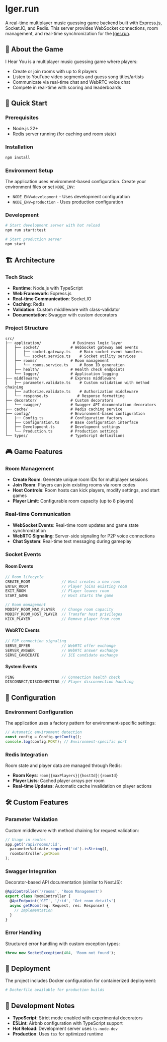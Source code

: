 # Iger.run

A real-time multiplayer music guessing game backend built with Express.js, Socket.IO, and Redis. This server provides WebSocket connections, room management, and real-time synchronization for the [Iger.run](https://iger.run).

## 🎵 About the Game

I Hear You is a multiplayer music guessing game where players:
- Create or join rooms with up to 8 players
- Listen to YouTube video segments and guess song titles/artists
- Communicate via real-time chat and WebRTC voice chat
- Compete in real-time with scoring and leaderboards

## 🚀 Quick Start

### Prerequisites

- Node.js 22+
- Redis server running (for caching and room state)

### Installation

```bash
npm install
```

### Environment Setup

The application uses environment-based configuration. Create your environment files or set `NODE_ENV`:

- `NODE_ENV=development` - Uses development configuration
- `NODE_ENV=production` - Uses production configuration

### Development

```bash
# Start development server with hot reload
npm run start:test

# Start production server
npm start

```

## 🏗️ Architecture

### Tech Stack

- **Runtime**: Node.js with TypeScript
- **Web Framework**: Express.js
- **Real-time Communication**: Socket.IO
- **Caching**: Redis
- **Validation**: Custom middleware with class-validator
- **Documentation**: Swagger with custom decorators

### Project Structure

```
src/
├── application/              # Business logic layer
│   ├── socket/              # WebSocket gateway and events
│   │   ├── socket.gateway.ts    # Main socket event handlers
│   │   └── socket.service.ts    # Socket utility services
│   ├── rooms/               # Room management
│   │   └── rooms.service.ts     # Room ID generation
│   ├── health/              # Health check endpoints
│   └── logger/              # Application logging
├── middleware/              # Express middleware
│   ├── parameter.validate.ts    # Custom validation with method chaining
│   ├── authorize.validate.ts    # Authorization middleware
│   └── response.ts             # Response formatting
├── decorator/               # Custom decorators
│   └── swagger/             # Swagger API documentation decorators
├── cache/                   # Redis caching service
├── config/                  # Environment-based configuration
│   ├── Config.ts            # Configuration factory
│   ├── Configuration.ts     # Base configuration interface
│   ├── Development.ts       # Development settings
│   └── Production.ts        # Production settings
└── types/                   # TypeScript definitions
```

## 🎮 Game Features

### Room Management
- **Create Room**: Generate unique room IDs for multiplayer sessions
- **Join Room**: Players can join existing rooms via room codes
- **Host Controls**: Room hosts can kick players, modify settings, and start games
- **Player Limit**: Configurable room capacity (up to 8 players)

### Real-time Communication
- **WebSocket Events**: Real-time room updates and game state synchronization
- **WebRTC Signaling**: Server-side signaling for P2P voice connections
- **Chat System**: Real-time text messaging during gameplay

### Socket Events

#### Room Events
```typescript
// Room lifecycle
CREATE_ROOM              // Host creates a new room
ENTER_ROOM               // Player joins existing room
EXIT_ROOM                // Player leaves room
START_GAME               // Host starts the game

// Room management
MODIFY_ROOM_MAX_PLAYER   // Change room capacity
MODIFY_ROOM_HOST_PLAYER  // Transfer host privileges
KICK_PLAYER              // Remove player from room
```

#### WebRTC Events
```typescript
// P2P connection signaling
SERVE_OFFER              // WebRTC offer exchange
SERVER_ANSWER            // WebRTC answer exchange
SERVE_CANDIDATE          // ICE candidate exchange
```

#### System Events
```typescript
PING                     // Connection health check
DISCONNECT/DISCONNECTING // Player disconnection handling
```

## 🔧 Configuration

### Environment Configuration

The application uses a factory pattern for environment-specific settings:

```typescript
// Automatic environment detection
const config = Config.getConfig();
console.log(config.PORT); // Environment-specific port
```

### Redis Integration

Room state and player data are managed through Redis:
- **Room Keys**: `room|{maxPlayers}|{hostId}|{roomId}`
- **Player Lists**: Cached player arrays per room
- **Real-time Updates**: Automatic cache invalidation on player actions

## 🛠️ Custom Features

### Parameter Validation
Custom middleware with method chaining for request validation:
```typescript
// Usage in routes
app.get('/api/rooms/:id',
  parameterValidate.required('id').isString(),
  roomController.getRoom
);
```

### Swagger Integration
Decorator-based API documentation (similar to NestJS):
```typescript
@ApiController('/rooms', 'Room Management')
export class RoomController {
  @ApiEndpoint('GET', '/:id', 'Get room details')
  async getRoom(req: Request, res: Response) {
    // Implementation
  }
}
```

### Error Handling
Structured error handling with custom exception types:
```typescript
throw new SocketException(404, 'Room not found');
```

## 🐳 Deployment

The project includes Docker configuration for containerized deployment:

```dockerfile
# Dockerfile available for production builds
```

## 📝 Development Notes

- **TypeScript**: Strict mode enabled with experimental decorators
- **ESLint**: Airbnb configuration with TypeScript support
- **Hot Reload**: Development server uses `ts-node-dev`
- **Production**: Uses `tsx` for optimized runtime

